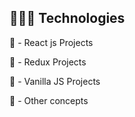 ## 👨🏻‍💻 Technologies

🔴 - React js Projects

🔴 - Redux Projects

🔴 - Vanilla JS Projects

🔴 - Other concepts
